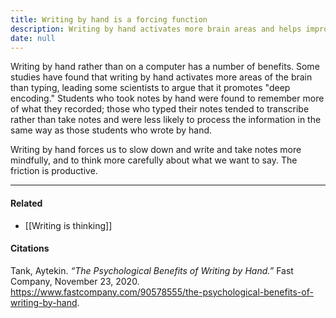 ```yaml
---
title: Writing by hand is a forcing function
description: Writing by hand activates more brain areas and helps improve memory and understanding compared to typing, making note-taking more mindful and effective for learning.
date: null
---
```


Writing by hand rather than on a computer has a number of benefits. Some studies have found that writing by hand activates more areas of the brain than typing, leading some scientists to argue that it promotes "deep encoding." Students who took notes by hand were found to remember more of what they recorded; those who typed their notes tended to transcribe rather than take notes and were less likely to process the information in the same way as those students who wrote by hand.

Writing by hand forces us to slow down and write and take notes more mindfully, and to think more carefully about what we want to say. The friction is productive.

---

#### Related

- [[Writing is thinking]]

#### Citations

Tank, Aytekin. _“The Psychological Benefits of Writing by Hand.”_ Fast Company, November 23, 2020. https://www.fastcompany.com/90578555/the-psychological-benefits-of-writing-by-hand.
